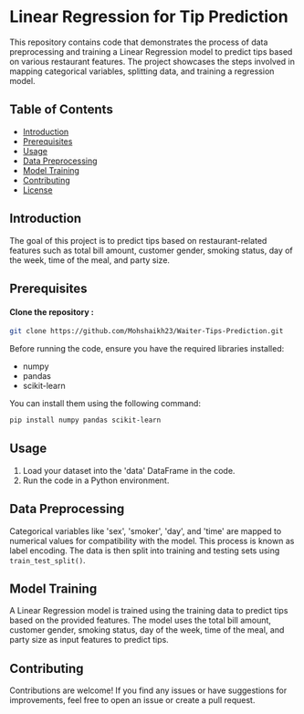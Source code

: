 # Linear Regression for Tip Prediction

This repository contains code that demonstrates the process of data preprocessing and training a Linear Regression model to predict tips based on various restaurant features. The project showcases the steps involved in mapping categorical variables, splitting data, and training a regression model.

## Table of Contents

- [Introduction](#introduction)
- [Prerequisites](#prerequisites)
- [Usage](#usage)
- [Data Preprocessing](#data-preprocessing)
- [Model Training](#model-training)
- [Contributing](#contributing)
- [License](#license)

## Introduction

The goal of this project is to predict tips based on restaurant-related features such as total bill amount, customer gender, smoking status, day of the week, time of the meal, and party size.

## Prerequisites

#### Clone the repository : 

```bash
git clone https://github.com/Mohshaikh23/Waiter-Tips-Prediction.git
```

Before running the code, ensure you have the required libraries installed:

- numpy
- pandas
- scikit-learn

You can install them using the following command:

```bash
pip install numpy pandas scikit-learn
```

## Usage

1. Load your dataset into the 'data' DataFrame in the code.
2. Run the code in a Python environment.

## Data Preprocessing

Categorical variables like 'sex', 'smoker', 'day', and 'time' are mapped to numerical values for compatibility with the model. This process is known as label encoding. The data is then split into training and testing sets using `train_test_split()`.

## Model Training

A Linear Regression model is trained using the training data to predict tips based on the provided features. The model uses the total bill amount, customer gender, smoking status, day of the week, time of the meal, and party size as input features to predict tips.

## Contributing

Contributions are welcome! If you find any issues or have suggestions for improvements, feel free to open an issue or create a pull request.
